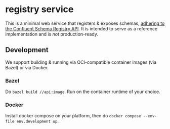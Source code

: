 # registry service

This is a minimal web service that registers & exposes schemas, [adhering to the Confluent Schema Registry API](https://docs.confluent.io/platform/current/schema-registry/develop/api.html#subjects). It is intended to serve as a reference implementation and is _not_ production-ready.

## Development

We support building & running via OCI-compatible container images (via Bazel) or via Docker.

### Bazel

Do `bazel build //api:image`. Run on the container runtime of your choice.

### Docker

Install docker compose on your platform, then do `docker compose --env-file env.development up`.
